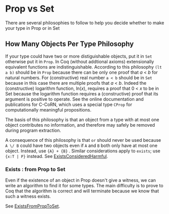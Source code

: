 Prop vs Set
===========

There are several philosophies to follow to help you decide whether to make your type in Prop or in Set

How Many Objects Per Type Philosophy
------------------------------------

If your type could have two or more distiguishable objects, put it in `Set` otherwise put it in `Prop`. In Coq (without addtional axioms) extensionally equivalent functions are indistinguishable. According to this philosophy `(lt a b)` should be in `Prop` because there can be only one proof that *a* &lt; *b* for natural numbers. For (constructive) real number `a < b` should be in `Set` because in this case there are multiple proofs that *a* &lt; *b*. Indeed the (constructive) logarithm function, ln(*x*), requires a proof that 0 &lt; *x* to be in Set because the logarithm function requires a (constructive) proof that its argument is positive to operate. See the online documentation and publications for C-CoRN, which uses a special type `CProp` for computationally meaningful propositions.

The basis of this philosophy is that an object from a type with at most one object contributes no information, and therefore may safely be removed during program extraction.

A consequence of this philosophy is that `or` should never be used because `A \/ B` could have two objects even if `A` and `B` both only have at most one object. Instead, use `{A} + {B}` . Similar considerations apply to `exists`; use `{x:T | P}` instead. See [ExistsConsideredHarmful](../ExistsConsideredHarmful).

### Exists : from Prop to Set

Even if the existence of an object in Prop doesn't give a witness, we can write an algorithm to find it for some types. The main difficulty is to prove to Coq that the algorithm is correct and will terminate because we know that such a witness exists.

See [ExistsFromPropToSet](../ExistsFromPropToSet).
